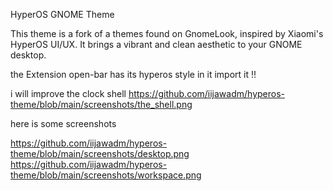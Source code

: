 HyperOS GNOME Theme

This theme is a fork of a themes found on GnomeLook, inspired by Xiaomi's HyperOS UI/UX. It brings a vibrant and clean aesthetic to your GNOME desktop.

the Extension open-bar has its hyperos style in it import it !!

i will improve the clock shell
https://github.com/iijawadm/hyperos-theme/blob/main/screenshots/the_shell.png

here is some screenshots

https://github.com/iijawadm/hyperos-theme/blob/main/screenshots/desktop.png
https://github.com/iijawadm/hyperos-theme/blob/main/screenshots/workspace.png

